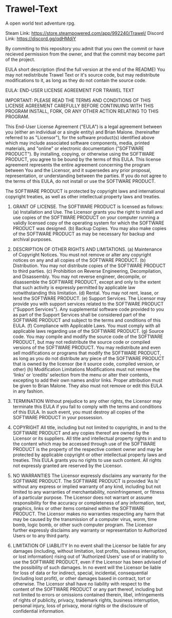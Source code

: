 # Trawel-Text
A open world text adventure rpg.

Steam Link: https://store.steampowered.com/app/992240/Trawel/
Discord Link: https://discord.gg/qdHMdjY


By commiting to this repository you admit that you own the commit or have recieved permission from the owner, and that the commit may become part of the project.

EULA short description (find the full version at the end of the README)
You may not redistribute Trawel Text or it's source code, but may redistribute modifications to it, as long as they do not contain the source code.





EULA:
END-USER LICENSE AGREEMENT FOR TRAWEL TEXT

IMPORTANT: PLEASE READ THE TERMS AND CONDITIONS OF THIS LICENSE AGREEMENT CAREFULLY BEFORE CONTINUING WITH THIS PROGRAM INSTALL, FORK, OR ANY OTHER ACTION RELATING TO THIS PROGRAM.

This End-User License Agreement ("EULA") is a legal agreement between you (either an individual or a single entity) and Brian Malone. (hereinafter referred to as "Licensor"), for the software product(s) identified above which may include associated software components, media, printed materials, and "online" or electronic documentation ("SOFTWARE PRODUCT"). By installing, copying, or otherwise using the SOFTWARE PRODUCT, you agree to be bound by the terms of this EULA. This license agreement represents the entire agreement concerning the program between You and the Licensor, and it supersedes any prior proposal, representation, or understanding between the parties. If you do not agree to the terms of this EULA, do not install or use the SOFTWARE PRODUCT.

The SOFTWARE PRODUCT is protected by copyright laws and international copyright treaties, as well as other intellectual property laws and treaties.

1. GRANT OF LICENSE.
The SOFTWARE PRODUCT is licensed as follows:
(a) Installation and Use.
The Licensor grants you the right to install and use copies of the SOFTWARE PRODUCT on your computer running a validly licensed copy of the operating system for which the SOFTWARE PRODUCT was designed.
(b) Backup Copies.
You may also make copies of the SOFTWARE PRODUCT as may be necessary for backup and archival purposes.

2. DESCRIPTION OF OTHER RIGHTS AND LIMITATIONS.
(a) Maintenance of Copyright Notices.
You must not remove or alter any copyright notices on any and all copies of the SOFTWARE PRODUCT.
(b) Distribution.
You may not distribute copies of the SOFTWARE PRODUCT to third parties.
(c) Prohibition on Reverse Engineering, Decompilation, and Disassembly.
You may not reverse engineer, decompile, or disassemble the SOFTWARE PRODUCT, except and only to the extent that such activity is expressly permitted by applicable law notwithstanding this limitation.
(d) Rental.
You may not rent, lease, or lend the SOFTWARE PRODUCT.
(e) Support Services.
The Licensor may provide you with support services related to the SOFTWARE PRODUCT ("Support Services"). Any supplemental software code provided to you as part of the Support Services shall be considered part of the SOFTWARE PRODUCT and subject to the terms and conditions of this EULA.
(f) Compliance with Applicable Laws.
You must comply with all applicable laws regarding use of the SOFTWARE PRODUCT.
(g) Source code.
You may compile and modify the source code of the SOFTWARE PRODUCT, but may not redistribute the source code or compiled versions of the SOFTWARE PRODUCT. You may redistribute and even sell modifications or programs that modify the SOFTWARE PRODUCT, as long as you do not distribute any piece of the SOFTWARE PRODUCT that is owned by the licensor (be it source code, compiled version, or other)
(h) Modification Limitations 
Modifications must not remove the ‘links’ or ‘credits’ selection from the menu or alter their contents, excepting to add their own names and/or links. Proper attribution must be given to Brian Malone. They also must not remove or edit this EULA in any fashion. 

3. TERMINATION
Without prejudice to any other rights, the Licensor may terminate this EULA if you fail to comply with the terms and conditions of this EULA. In such event, you must destroy all copies of the SOFTWARE PRODUCT in your possession.

4. COPYRIGHT
All title, including but not limited to copyrights, in and to the SOFTWARE PRODUCT and any copies thereof are owned by the Licensor or its suppliers. All title and intellectual property rights in and to the content which may be accessed through use of the SOFTWARE PRODUCT is the property of the respective content owner and may be protected by applicable copyright or other intellectual property laws and treaties. This EULA grants you no rights to use such content. All rights not expressly granted are reserved by the Licensor.

5. NO WARRANTIES
The Licensor expressly disclaims any warranty for the SOFTWARE PRODUCT. The SOFTWARE PRODUCT is provided 'As Is' without any express or implied warranty of any kind, including but not limited to any warranties of merchantability, noninfringement, or fitness of a particular purpose. The Licensor does not warrant or assume responsibility for the accuracy or completeness of any information, text, graphics, links or other items contained within the SOFTWARE PRODUCT. The Licensor makes no warranties respecting any harm that may be caused by the transmission of a computer virus, worm, time bomb, logic bomb, or other such computer program. The Licensor further expressly disclaims any warranty or representation to Authorized Users or to any third party.

6. LIMITATION OF LIABILITY
In no event shall the Licensor be liable for any damages (including, without limitation, lost profits, business interruption, or lost information) rising out of 'Authorized Users' use of or inability to use the SOFTWARE PRODUCT, even if the Licensor has been advised of the possibility of such damages. In no event will the Licensor be liable for loss of data or for indirect, special, incidental, consequential (including lost profit), or other damages based in contract, tort or otherwise. The Licensor shall have no liability with respect to the content of the SOFTWARE PRODUCT or any part thereof, including but not limited to errors or omissions contained therein, libel, infringements of rights of publicity, privacy, trademark rights, business interruption, personal injury, loss of privacy, moral rights or the disclosure of confidential information.
